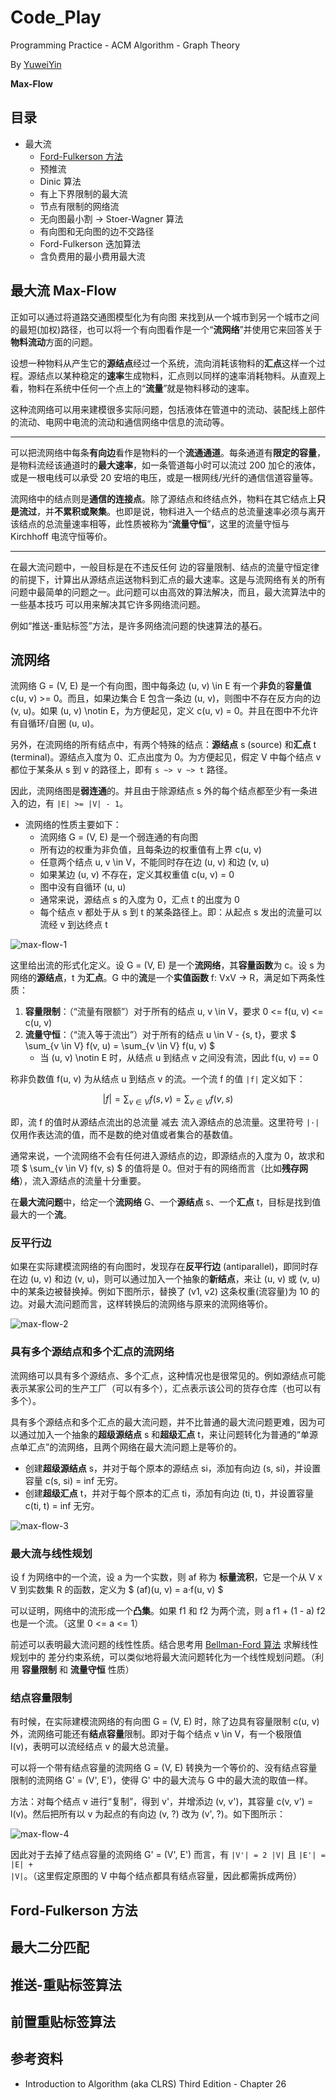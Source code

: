 # Code_Play

Programming Practice - ACM Algorithm - Graph Theory

By [YuweiYin](https://github.com/YuweiYin)

**Max-Flow**

## 目录

- 最大流
	- [Ford-Fulkerson 方法](./ford-fulkerson)
	- 预推流
	- Dinic 算法
	- 有上下界限制的最大流
	- 节点有限制的网络流
	- 无向图最小割 -> Stoer-Wagner 算法
	- 有向图和无向图的边不交路径
	- Ford-Fulkerson 迭加算法
	- 含负费用的最小费用最大流

## 最大流 Max-Flow

正如可以通过将道路交通图模型化为有向图 来找到从一个城市到另一个城市之间的最短(加权)路径，也可以将一个有向图看作是一个“**流网络**”并使用它来回答关于**物料流动**方面的问题。

设想一种物料从产生它的**源结点**经过一个系统，流向消耗该物料的**汇点**这样一个过程。源结点以某种稳定的**速率**生成物料，汇点则以同样的速率消耗物料。从直观上看，物料在系统中任何一个点上的“**流量**”就是物料移动的速率。

这种流网络可以用来建模很多实际问题，包括液体在管道中的流动、装配线上部件的流动、电网中电流的流动和通信网络中信息的流动等。

---

可以把流网络中每条**有向边**看作是物料的一个**流通通道**。每条通道有**限定的容量**，是物料流经该通道时的**最大速率**，如一条管道每小时可以流过 200 加仑的液体，或是一根电线可以承受 20 安培的电压，或是一根网线/光纤的通信信道容量等。

流网络中的结点则是**通信的连接点**。除了源结点和终结点外，物料在其它结点上**只是流过**，并**不累积或聚集**。也即是说，物料进入一个结点的总流量速率必须与离开该结点的总流量速率相等，此性质被称为“**流量守恒**”，这里的流量守恒与 Kirchhoff 电流守恒等价。

---

在最大流问题中，一般目标是在不违反任何 边的容量限制、结点的流量守恒定律 的前提下，计算出从源结点运送物料到汇点的最大速率。这是与流网络有关的所有问题中最简单的问题之一。此问题可以由高效的算法解决，而且，最大流算法中的一些基本技巧 可以用来解决其它许多网络流问题。

例如“推送-重贴标签”方法，是许多网络流问题的快速算法的基石。

## 流网络

流网络 G = (V, E) 是一个有向图，图中每条边 (u, v) \in E 有一个**非负**的**容量值** c(u, v) >= 0。而且，如果边集合 E 包含一条边 (u, v)，则图中不存在反方向的边 (v, u)。如果 (u, v) \notin E，为方便起见，定义 c(u, v) = 0。并且在图中不允许有自循环/自圈 (u, u)。

另外，在流网络的所有结点中，有两个特殊的结点：**源结点** s (source) 和**汇点** t (terminal)。源结点入度为 0、汇点出度为 0。为方便起见，假定 V 中每个结点 v 都位于某条从 s 到 v 的路径上，即有 `s ~> v ~> t` 路径。

因此，流网络图是**弱连通**的。并且由于除源结点 s 外的每个结点都至少有一条进入的边，有 `|E| >= |V| - 1`。

- 流网络的性质主要如下：
	- 流网络 G = (V, E) 是一个弱连通的有向图
	- 所有边的权重为非负值，且每条边的权重值有上界 c(u, v)
	- 任意两个结点 u, v \in V，不能同时存在边 (u, v) 和边 (v, u)
	- 如果某边 (u, v) 不存在，定义其权重值 c(u, v) = 0
	- 图中没有自循环 (u, u)
	- 通常来说，源结点 s 的入度为 0，汇点 t 的出度为 0
	- 每个结点 v 都处于从 s 到 t 的某条路径上。即：从起点 s 发出的流量可以流经 v 到达终点 t

![max-flow-1](./img/max-flow-1.png)

这里给出流的形式化定义。设 G = (V, E) 是一个**流网络**，其**容量函数**为 c。设 s 为网络的**源结点**，t 为**汇点**。G 中的**流**是一个**实值函数** f: VxV -> R，满足如下两条性质：

1. **容量限制**：（“流量有限额”）对于所有的结点 u, v \in V，要求 0 <= f(u, v) <= c(u, v)
2. **流量守恒**：（“流入等于流出”）对于所有的结点 u \in V - {s, t}，要求 $ \sum_{v \in V} f(v, u) = \sum_{v \in V} f(u, v) $
	- 当 (u, v) \notin E 时，从结点 u 到结点 v 之间没有流，因此 f(u, v) == 0

称非负数值 f(u, v) 为从结点 u 到结点 v 的流。一个流 f 的值 `|f|` 定义如下：

$$ |f| = \sum_{v \in V} f(s, v) = \sum_{v \in V} f(v, s) $$

即，流 f 的值时从源结点流出的总流量 减去 流入源结点的总流量。这里符号 `|·|` 仅用作表达流的值，而不是数的绝对值或者集合的基数值。

通常来说，一个流网络不会有任何进入源结点的边，即源结点的入度为 0，故求和项 $ \sum_{v \in V} f(v, s) $ 的值将是 0。但对于有的网络而言（比如**残存网络**），流入源结点的流量十分重要。

在**最大流问题**中，给定一个**流网络** G、一个**源结点** s、一个**汇点** t，目标是找到值最大的一个**流**。

### 反平行边

如果在实际建模流网络的有向图时，发现存在**反平行边** (antiparallel)，即同时存在边 (u, v) 和边 (v, u)，则可以通过加入一个抽象的**新结点**，来让 (u, v) 或 (v, u) 中的某条边被替换掉。例如下图所示，替换了 (v1, v2) 这条权重(流容量)为 10 的边。对最大流问题而言，这样转换后的流网络与原来的流网络等价。

![max-flow-2](./img/max-flow-2.png)

### 具有多个源结点和多个汇点的流网络

流网络可以具有多个源结点、多个汇点，这种情况也是很常见的。例如源结点可能表示某家公司的生产工厂（可以有多个），汇点表示该公司的货存仓库（也可以有多个）。

具有多个源结点和多个汇点的最大流问题，并不比普通的最大流问题更难，因为可以通过加入一个抽象的**超级源结点** s 和**超级汇点** t，来让问题转化为普通的“单源点单汇点”的流网络，且两个网络在最大流问题上是等价的。

- 创建**超级源结点** s，并对于每个原本的源结点 si，添加有向边 (s, si)，并设置容量 c(s, si) = inf 无穷。
- 创建**超级汇点** t，并对于每个原本的汇点 ti，添加有向边 (ti, t)，并设置容量 c(ti, t) = inf 无穷。

![max-flow-3](./img/max-flow-3.png)

### 最大流与线性规划

设 f 为网络中的一个流，设 a 为一个实数，则 af 称为 **标量流积**，它是一个从 V x V 到实数集 R 的函数，定义为 $ (af)(u, v) = a·f(u, v) $

可以证明，网络中的流形成一个**凸集**。如果 f1 和 f2 为两个流，则 a f1 + (1 - a) f2 也是一个流。（这里 0 <= a <= 1）

前述可以表明最大流问题的线性性质。结合思考用 [Bellman-Ford 算法](../shortest-path/bellman-ford.py) 求解线性规划中的 差分约束系统，可以类似地将最大流问题转化为一个线性规划问题。（利用 **容量限制** 和 **流量守恒** 性质）

### 结点容量限制

有时候，在实际建模流网络的有向图 G = (V, E) 时，除了边具有容量限制 c(u, v) 外，流网络可能还有**结点容量**限制。即对于每个结点 v \in V，有一个极限值 l(v)，表明可以流经结点 v 的最大总流量。

可以将一个带有结点容量的流网络 G = (V, E) 转换为一个等价的、没有结点容量限制的流网络 G' = (V', E')，使得 G' 中的最大流与 G 中的最大流的取值一样。

方法：对每个结点 v 进行“复制”，得到 v'，并增添边 (v, v')，其容量 c(v, v') = l(v)。然后把所有以 v 为起点的有向边 (v, ?) 改为 (v', ?)。如下图所示：

![max-flow-4](./img/max-flow-4.png)

因此对于去掉了结点容量的流网络 G' = (V', E') 而言，有 `|V'| = 2 |V|` 且 `|E'| = |E| + |V|`。（这里假定原图的 V 中每个结点都具有结点容量，因此都需拆成两份）

## Ford-Fulkerson 方法

## 最大二分匹配

## 推送-重贴标签算法

## 前置重贴标签算法

## 参考资料

- Introduction to Algorithm (aka CLRS) Third Edition - Chapter 26
